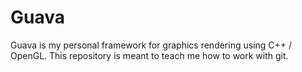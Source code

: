 # Guava
Guava is my personal framework for graphics rendering using C++ / OpenGL. This repository is meant to teach me how to work with git.
